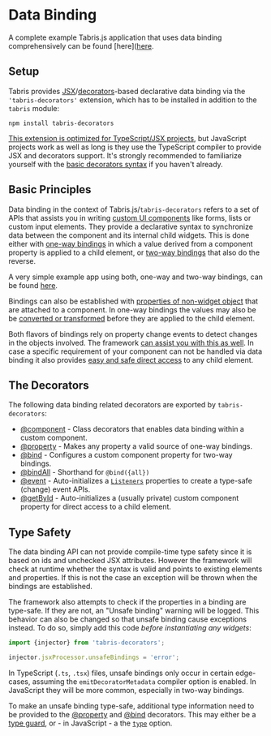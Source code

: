 ---
---
# Data Binding

A complete example Tabris.js application that uses data binding comprehensively can be found [here]([here](https://github.com/eclipsesource/tabris-js-reddit-viewer).

## Setup

Tabris provides [JSX](../declarative-ui.md)/[decorators](http://www.typescriptlang.org/docs/handbook/decorators.html)-based declarative data binding via the `'tabris-decorators'` extension, which has to be installed in addition to the `tabris` module:

```
npm install tabris-decorators
```

 [This extension is optimized for TypeScript/JSX projects](../typescript.md#setup), but JavaScript projects work as well as long is they use the TypeScript compiler to provide JSX and decorators support. It's strongly recommended to familiarize yourself with the [basic decorators syntax](https://www.typescriptlang.org/docs/handbook/decorators.html#class-decorators) if you haven't already.

## Basic Principles

Data binding in the context of Tabris.js/`tabris-decorators` refers to a set of APIs that assists you in writing [custom UI components](./@component.md) like forms, lists or custom input elements. They provide a declarative syntax to synchronize data between the component and its internal child widgets. This is done either with [one-way bindings](./@component.md#one-way-bindings) in which a value derived from a component property is applied to a child element, or [two-way bindings](./@bind.md) that also do the reverse.

A very simple example app using both, one-way and two-way bindings, can be found [here](https://github.com/eclipsesource/tabris-decorators/tree/v3.10.0/examples/labeled-input).

Bindings can also be established with [properties of non-widget object](./@component.md#binding-to-nested-properties) that are attached to a component. In one-way bindings the values may also be be [converted or transformed](./@component.md#value-conversion) before they are applied to the child element.

Both flavors of bindings rely on property change events to detect changes in the objects involved. The framework [can assist you with this as well](./@property.md). In case a specific requirement of your component can not be handled via data binding it also provides [easy and safe direct access](./@getById.md) to any child element.

## The Decorators

The following data binding related decorators are exported by `tabris-decorators`:
  * [@component](./@component.md) - Class decorators that enables data binding within a custom component.
  * [@property](./@property.md) - Makes any property a valid source of one-way bindings.
  * [@bind](./@bind.md) - Configures a custom component property for two-way bindings.
  * [@bindAll](./@bindAll.md) - Shorthand for `@bind({all})`
  * [@event](./@event.md) - Auto-initializes a [`Listeners`](../api/Listeners.md) properties to create a type-safe (change) event APIs.
  * [@getById](./@getById.md) - Auto-initializes a (usually private) custom component property for direct access to a child element.

## Type Safety

The data binding API can not provide compile-time type safety since it is based on ids and unchecked JSX attributes. However the framework will check at runtime whether the syntax is valid and points to existing elements and properties. If this is not the case an exception will be thrown when the bindings are established.

The framework also attempts to check if the properties in a binding are type-safe. If they are not, an "Unsafe binding" warning will be logged. This behavior can also be changed so that unsafe binding cause exceptions instead. To do so, simply add this code *before instantiating any widgets*:

```js
import {injector} from 'tabris-decorators';

injector.jsxProcessor.unsafeBindings = 'error';
```

In TypeScript (`.ts`, `.tsx`) files, unsafe bindings only occur in certain edge-cases, assuming the `emitDecoratorMetadata` compiler option is enabled. In JavaScript they will be more common, especially in two-way bindings.

To make an unsafe binding type-safe, additional type information need to be provided to the [@property](./@property.md) and [@bind](./@bind.md) decorators. This may either be a [type guard](./@property.md#configtypeguard), or - in JavaScript - a the [`type`](./@property.md#configtype) option.
